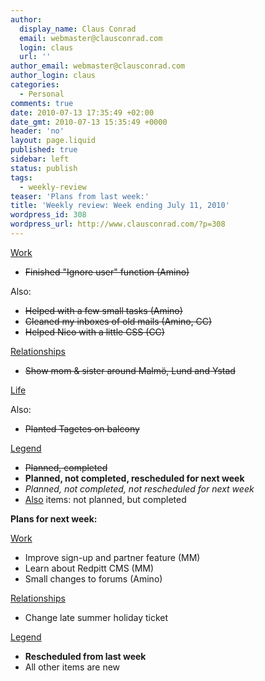 ```yaml
---
author:
  display_name: Claus Conrad
  email: webmaster@clausconrad.com
  login: claus
  url: ''
author_email: webmaster@clausconrad.com
author_login: claus
categories:
  - Personal
comments: true
date: 2010-07-13 17:35:49 +02:00
date_gmt: 2010-07-13 15:35:49 +0000
header: 'no'
layout: page.liquid
published: true
sidebar: left
status: publish
tags:
  - weekly-review
teaser: 'Plans from last week:'
title: 'Weekly review: Week ending July 11, 2010'
wordpress_id: 308
wordpress_url: http://www.clausconrad.com/?p=308
---
```

<u>Work</u>

*   <del>Finished "Ignore user" function (Amino)</del>

Also:

*   <del>Helped with a few small tasks (Amino)</del>
*   <del>Cleaned my inboxes of old mails (Amino, CC)</del>
*   <del>Helped Nico with a little CSS (CC)</del>

<u>Relationships</u>

*   <del>Show mom & sister around Malmö, Lund and Ystad</del>

<u>Life</u>

Also:

*   <del>Planted Tagetes on balcony</del>

<u>Legend</u>

*   <del>Planned, completed</del>
*   **Planned, not completed, rescheduled for next week**
*   _Planned, not completed, not rescheduled for next week_
*   <u>Also</u> items: not planned, but completed

<a id="next-week"></a>**Plans for next week:**

<u>Work</u>

*   Improve sign-up and partner feature (MM)
*   Learn about Redpitt CMS (MM)
*   Small changes to forums (Amino)

<u>Relationships</u>

*   Change late summer holiday ticket

<u>Legend</u>

*   **Rescheduled from last week**
*   All other items are new
